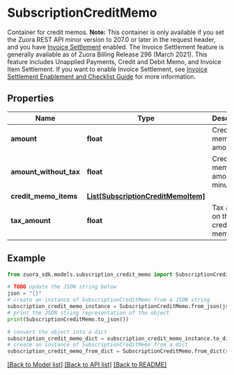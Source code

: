 # SubscriptionCreditMemo

 Container for credit memos.  **Note:** This container is only available if you set the Zuora REST API minor version to 207.0 or later in the request header, and you have  [Invoice Settlement](https://knowledgecenter.zuora.com/Billing/Billing_and_Payments/Invoice_Settlement) enabled. The Invoice Settlement feature is generally available as of Zuora Billing Release 296 (March 2021). This feature includes Unapplied Payments, Credit and Debit Memo, and Invoice Item Settlement. If you want to enable Invoice Settlement, see [Invoice Settlement Enablement and Checklist Guide](https://knowledgecenter.zuora.com/Billing/Billing_and_Payments/Invoice_Settlement/Invoice_Settlement_Migration_Checklist_and_Guide) for more information.  

## Properties

Name | Type | Description | Notes
------------ | ------------- | ------------- | -------------
**amount** | **float** | Credit memo amount. | [optional] 
**amount_without_tax** | **float** | Credit memo amount minus tax. | [optional] 
**credit_memo_items** | [**List[SubscriptionCreditMemoItem]**](SubscriptionCreditMemoItem.md) |  | [optional] 
**tax_amount** | **float** | Tax amount on the credit memo. | [optional] 

## Example

```python
from zuora_sdk.models.subscription_credit_memo import SubscriptionCreditMemo

# TODO update the JSON string below
json = "{}"
# create an instance of SubscriptionCreditMemo from a JSON string
subscription_credit_memo_instance = SubscriptionCreditMemo.from_json(json)
# print the JSON string representation of the object
print(SubscriptionCreditMemo.to_json())

# convert the object into a dict
subscription_credit_memo_dict = subscription_credit_memo_instance.to_dict()
# create an instance of SubscriptionCreditMemo from a dict
subscription_credit_memo_from_dict = SubscriptionCreditMemo.from_dict(subscription_credit_memo_dict)
```
[[Back to Model list]](../README.md#documentation-for-models) [[Back to API list]](../README.md#documentation-for-api-endpoints) [[Back to README]](../README.md)


